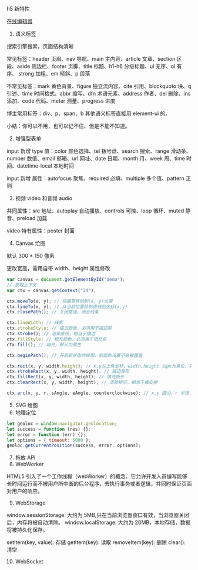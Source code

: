 h5 新特性

[在线编辑器](https://jsrun.net/)

1. 语义标签

搜索引擎搜索，页面结构清晰

常见标签：header 页眉、nav 导航、main 主内容、article 文章、section 区段、aside 侧边栏、footer 页脚、title 标题、h1-h6 分级标题、ul 无序、ol 有序、 strong 加粗、em 倾斜、p 段落

不常见标签：mark 黄色背景、figure 独立流内容、cite 引用、blockquoto 块、q 引述、time 时间格式、abbr 缩写、dfn 术语元素、address 作者、del 删除、ins 添加、code 代码、meter 测量、progress 进度

博主常用标签：div、p、span、b 其他语义标签直接用 element-ui 的。

小结：你可以不用，也可以记不住、但是不能不知道。

2. 增强型表单

input 新增 type 值：color 颜色选择、tel 拨号盘、search 搜索、range 滑动条、number 数值、email 邮箱、url 网址、date 日期、month 月、week 周、time 时间、datetime-local 本地时间

input 新增 属性：autofocus 聚焦、required 必填、multiple 多个值、pattern 正则

3. 视频 video 和音频 audio

共同属性：src 地址、autoplay 自动播放、controls 可控、loop 循环、muted 静音、preload 加载

video 特有属性：poster 封面

4. Canvas 绘图

默认 300 \* 150 像素

更改宽高，需用自带 width、height 属性修改

```js
var canvas = document.getElementById("demo");
// 获取上下文
var ctx = canvas.getContext("2d");

ctx.moveTo(x, y); // 将画笔移动到(x, y)位置
ctx.lineTo(x, y); // 从当前位置绘制直线到坐标(x,y)
ctx.closePath(); // 关闭路径，闭合线条

ctx.lineWidth; // 线宽
ctx.strokeStyle; // 描边颜色，必须用于描边前
ctx.stroke(); // 渲染直线，相当于描边
ctx.fillStyle; // 填充颜色，必须用于填充前
ctx.fill(); // 填充，默认为黑色

ctx.beginPath(); // 开启新状态的绘图，前面的设置不会被覆盖

ctx.rect(x, y, width.height); // x,y左上角坐标，width,height 以px为单位，只有路径，没有描边和填充
ctx.strokeRect(x, y, width, height); // 描边矩形
ctx.fillRect(x, y, width, height); // 填充矩形
ctx.clearRect(x, y, width, height); // 清除矩形，相当于橡皮擦

ctx.arc(x, y, r, sAngle, eAngle, counterclockwise); // x,y 圆心、r 半径、sAngle 开始角度 圆心到最右边点为0°、eAngle 结束角度、counterclockwise 是否逆时针
```

5. SVG 绘图
6. 地理定位

```js
let geoloc = window.navigator.geolocation;
let success = function (res) {};
let error = function (err) {};
let options = { timeout: 5000 };
geoloc.getCurrentPosition(success, error, options);
```

7. 拖放 API
8. WebWorker

HTML5 引入了一个工作线程（webWorker）的概念。它允许开发人员编写能够长时间运行而不被用户所中断的后台程序，去执行事务或者逻辑，并同时保证页面对用户的响应。

9.  WebStorage

window.sessionStorage: 大约为 5MB,只在当前浏览器窗口有效，当浏览器关闭后，内存将被自动清除。
window.localStorage: 大约为 20MB，本地存储，数据将被持久化保存。

setItem(key, value): 存储
getItem(key): 读取
removeItem(key): 删除
clear(): 清空

10.  WebSocket
